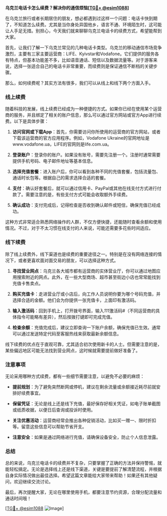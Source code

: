 **乌克兰电话卡怎么续费？解决你的通信烦恼[[TG💪+ @esim1088](https://t.me/s/esim1088)]**

在乌克兰旅行或者长期居住的朋友，想必都遇到过这样一个问题：电话卡快到期了，不知道怎么续费。尤其是当你身处异国他乡，语言不通、环境陌生时，这可能让人手足无措。别担心，今天我们就来聊聊乌克兰电话卡的续费方式，希望能帮到大家。

首先，让我们了解一下乌克兰常见的几种电话卡类型。乌克兰的移动通信市场竞争激烈，主要有三家主要运营商：LIFE、Kyivstar和Vodafone。它们提供的服务各有特点，但基本功能差不多，比如语音通话、短信以及数据流量等。对于游客来说，选择一张适合自己的电话卡非常重要，而续费则是保证通信不断档的关键步骤。

那么，如何续费呢？其实方法有很多，我们可以从线上和线下两个方面入手。

### 线上续费

随着科技的发展，线上续费已经成为一种便捷的方式。如果你已经在使用某个运营商的服务，并且绑定了相关的账户信息，那么可以通过官方网站或官方App进行续费。以下是具体步骤：

1. **访问官网或下载App**：首先，你需要访问你所使用的运营商的官方网站，或者下载该运营商的官方应用程序。例如，Vodafone Ukraine的官网地址是www.vodafone.ua，LIFE的官网则是life.com.ua。

2. **登录账户**：登录你的账户。如果没有账号，需要先注册一个。注册时通常需要提供手机号码、电子邮件地址等基本信息。

3. **选择充值套餐**：进入账户后，你可以看到各种不同的充值套餐，包括流量包、通话时长包等。根据自己的需求选择合适的套餐。

4. **支付**：确认好套餐后，就可以通过信用卡、PayPal或其他在线支付方式进行付款了。需要注意的是，有些支付方式可能会收取额外手续费。

5. **确认成功**：支付完成后，记得检查是否收到确认邮件或短信，确保充值已经成功。

这种方式非常适合熟悉网络操作的人群，不仅方便快捷，还能随时查看余额和使用情况。不过，对于不太习惯在线支付的人来说，可能还需要多花些时间适应。

### 线下续费

除了线上续费外，线下渠道也是续费的重要途径之一。特别是在没有网络连接的情况下，或者更喜欢面对面交易的朋友，可以选择这种方式。

1. **寻找营业网点**：乌克兰各大城市都有运营商的实体营业厅，你可以通过地图应用搜索附近的网点。此外，在一些大型商场、超市甚至街边小店也常常能找到充值卡售卖点。

2. **购买充值卡**：走进营业厅或小店后，向工作人员说明你要为哪个号码充值，并选择合适的金额。他们会为你提供一张充值卡，上面印有激活码。

3. **输入激活码**：回到手机上，打开拨号界面，输入*111*激活码#（不同运营商的具体指令可能略有差异），然后按拨打键即可完成充值。

4. **检查余额**：充值完成后，建议立即查询一下账户余额，确保充值已生效。通常可以通过发送特定代码至客服热线来获取最新余额信息。

线下续费的优点在于直观可靠，尤其适合初次使用新卡的人士。但需要注意的是，某些偏远地区可能无法找到营业网点，这时候就需要提前做好准备了。

### 注意事项

无论采用哪种方式续费，都有一些细节需要注意，以避免不必要的麻烦：

- **提前规划**：为了避免突然断网或停机，建议在剩余流量或余额接近耗尽前就安排好续费事宜。
  
- **保留凭证**：无论是线上还是线下充值，最好保存好相关凭证，如电子账单截图或纸质收据，以便日后查询或投诉时使用。

- **关注优惠活动**：运营商经常会推出各种促销活动，比如买一赠一、限时折扣等。留意这些信息可以帮助节省开支。

- **注意安全**：如果是通过网络进行充值，请确保设备安全，防止个人信息泄露。

### 总结

总的来说，乌克兰电话卡的续费并不复杂，只要掌握了正确的方法并保持警惕，就能轻松搞定。无论是选择线上还是线下渠道，关键是要提前了解清楚流程，并根据自身实际情况做出最佳选择。希望这篇文章能给大家带来帮助！如果还有其他疑问，欢迎继续交流讨论。

最后，再次提醒大家，无论在哪里使用手机，都要注意节约资源，合理分配流量和通话时间哦！

[[TG💪+ @esim1088](https://t.me/s/esim1088) ![Image](https://i.postimg.cc/4NQfJmqS/Snipaste-2025-05-13-00-14-12.png)]